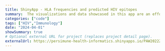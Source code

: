 ```yaml
---
title: ShinyApp - HLA frequencies and predicted HIV epitopes
summary:  The visualizations and data showcased in this app are an effort to present and summarize the interaction between the Human Leucocyte Antigen (HLA) class I alleles and HIV viral subtypes.
categories: ["code"]  
tags: ["HIV","Immunology"]
date: "2024-04-01"
showSummary: true
# Optional external URL for project (replaces project detail page).
externalUrl: https://persimune-health-informatics.shinyapps.io/PAW2022Zucco__HLA_HIV_INSIGHT/
---
```


